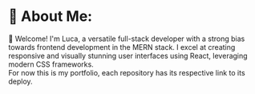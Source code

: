 # 💫 About Me:
🌟 Welcome! I'm Luca, a versatile full-stack developer with a strong bias towards frontend development in the MERN stack. I excel at creating responsive and visually stunning user interfaces using React, leveraging modern CSS frameworks.  
For now this is my portfolio, each repository has its respective link to its deploy.
